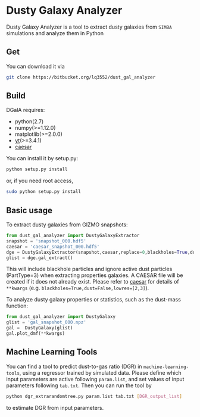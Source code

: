 # Dusty Galaxy Analyzer
Dusty Galaxy Analyzer is a tool to extract dusty galaxies from `SIMBA` simulations and analyze them in Python

## Get

You can download it via
```bash
git clone https://bitbucket.org/lq3552/dust_gal_analyzer
```

## Build

DGalA requires:

 * python(2.7)
 * numpy(>=1.12.0)
 * matplotlib(>=2.0.0)
 * [yt](http://yt-project.org)(>=3.4.1)
 * [caesar](http://caesar.readthedocs.io/en/latest/index.html)

You can install it by setup.py:
```bash
python setup.py install
```

or, if you need root access,
```bash
sudo python setup.py install
```

## Basic usage

To extract dusty galaxies from GIZMO snapshots:
```python
from dust_gal_analyzer import DustyGalaxyExtractor 
snapshot = 'snapshot_000.hdf5'
caesar = 'caesar_snapshot_000.hdf5'
dge = DustyGalaxyExtractor(snapshot,caesar,replace=0,blackholes=True,dust=False,lowres=[2,3])
glist = dge.gal_extract()
```
This will include blackhole particles and ignore active dust particles (PartType=3) when extracting properties galaxies. A CAESAR file will be created if it does not already exist.
Please refer to [caesar](http://caesar.readthedocs.io/en/latest/index.html) for details of `**kwargs` (e.g. `blackholes=True,dust=False,lowres=[2,3]`).

To analyze dusty galaxy properties or statistics, such as the dust-mass function:
```python
from dust_gal_analyzer import DustyGalaxy
glist = 'gal_snapshot_000.npz'
gal =  DustyGalaxy(glist)
gal.plot_dmf(**kwargs)
```

## Machine Learning Tools

You can find a tool to predict dust-to-gas ratio (DGR) in `machine-learning-tools`, using a regressor trained by simulated data. 
Please define which input parameters are active following `param.list`, and set values of input parameters following `tab.txt`.
Then you can run the tool by
```bash
python dgr_extrarandomtree.py param.list tab.txt [DGR_output_list]
```
to estimate DGR from input parameters.